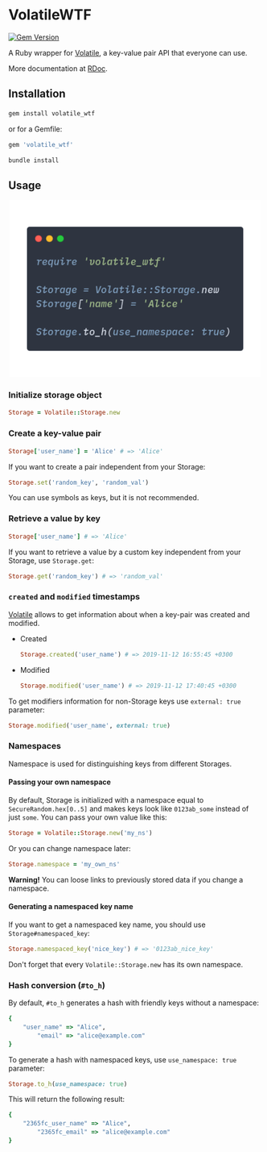 # VolatileWTF

[![Gem Version](https://badge.fury.io/rb/volatile_wtf.png)](https://badge.fury.io/rb/volatile_wtf)

A Ruby wrapper for [Volatile](https://volatile.wtf/), a key-value pair API that everyone can use.

More documentation at [RDoc](https://www.rubydoc.info/gems/volatile_wtf).

## Installation

```bash
gem install volatile_wtf
```

or for a Gemfile:

```ruby
gem 'volatile_wtf'
```

```bash
bundle install
```

## Usage

<p style="text-align: center">
  <img src=".carbon.png" width="500" height="350">
</p>

### Initialize storage object

```ruby
Storage = Volatile::Storage.new
```

### Create a key-value pair

```ruby
Storage['user_name'] = 'Alice' # => 'Alice'
```

If you want to create a pair independent from your Storage:

```ruby
Storage.set('random_key', 'random_val')
```

You can use symbols as keys, but it is not recommended.

### Retrieve a value by key

```ruby
Storage['user_name'] # => 'Alice'
```

If you want to retrieve a value by a custom key independent from your Storage, use `Storage.get`:

```ruby
Storage.get('random_key') # => 'random_val'
```

### `created` and `modified` timestamps

[Volatile](https://volatile.wtf/) allows to get information about when a key-pair was created and modified.

- Created

  ```ruby
  Storage.created('user_name') # => 2019-11-12 16:55:45 +0300
  ```
- Modified

  ```ruby
  Storage.modified('user_name') # => 2019-11-12 17:40:45 +0300
  ```

To get modifiers information for non-Storage keys use `external: true` parameter:

```ruby
Storage.modified('user_name', external: true)
```

### Namespaces

Namespace is used for distinguishing keys from different Storages.

#### Passing your own namespace

By default, Storage is initialized with a namespace equal to `SecureRandom.hex[0..5]` and makes keys look like `0123ab_some` instead of just `some`. You can pass your own value like this:

```ruby
Storage = Volatile::Storage.new('my_ns')
```

Or you can change namespace later:

```ruby
Storage.namespace = 'my_own_ns'
```

__Warning!__ You can loose links to previously stored data if you change a namespace.

#### Generating a namespaced key name

If you want to get a namespaced key name, you should use `Storage#namespaced_key`:

```ruby
Storage.namespaced_key('nice_key') # => '0123ab_nice_key'
```

Don't forget that every `Volatile::Storage.new` has its own namespace.

### Hash conversion (`#to_h`)

By default, `#to_h` generates a hash with friendly keys without a namespace:

```ruby
{
    "user_name" => "Alice",
        "email" => "alice@example.com"
}
```

To generate a hash with namespaced keys, use `use_namespace: true` parameter:

```ruby
Storage.to_h(use_namespace: true)
```

This will return the following result:

```ruby
{
    "2365fc_user_name" => "Alice",
        "2365fc_email" => "alice@example.com"
}
```

